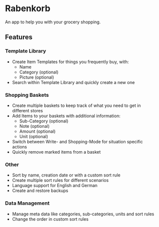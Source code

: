 # Rabenkorb

An app to help you with your grocery shopping.

## Features

### Template Library

- Create Item Templates for things you frequently buy, with:
    - Name
    - Category (optional)
    - Picture (optional)
- Search within Template Library and quickly create a new one

### Shopping Baskets

- Create multiple baskets to keep track of what you need to get in different stores
- Add Items to your baskets with additional information:
    - Sub-Category (optional)
    - Note (optional)
    - Amount (optional)
    - Unit (optional)
- Switch between Write- and Shopping-Mode for situation specific actions
- Quickly remove marked items from a basket

### Other

- Sort by name, creation date or with a custom sort rule
- Create multiple sort rules for different scenarios
- Language support for English and German
- Create and restore backups

### Data Management

- Manage meta data like categories, sub-categories, units and sort rules
- Change the order in custom sort rules
